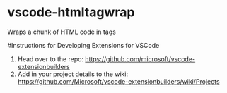 # vscode-htmltagwrap
Wraps a chunk of HTML code in tags

#Instructions for Developing Extensions for VSCode
1.	Head over to the repo: https://github.com/microsoft/vscode-extensionbuilders 
2.	Add in your project details to the wiki: https://github.com/Microsoft/vscode-extensionbuilders/wiki/Projects 
